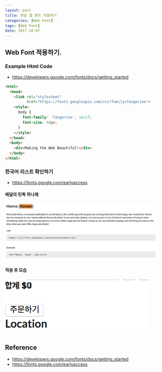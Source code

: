 ```yaml
---
layout: post
title: 한글 웹 폰트 적용하기
categories: [Web Font]
tags: [Web Font]
date: 2017-10-07
---
```


## Web Font 적용하기.
### Example Html Code
- <https://developers.google.com/fonts/docs/getting_started>

```html
<html>
  <head>
    <link rel="stylesheet"
          href="https://fonts.googleapis.com/css?family=Tangerine">
    <style>
      body {
        font-family: 'Tangerine', serif;
        font-size: 48px;
      }
    </style>
  </head>
  <body>
    <div>Making the Web Beautiful!</div>
  </body>
</html>
```

### 한국어 리스트 확인하기
- <https://fonts.google.com/earlyaccess>

#### 배달의 민족 하나체
![No Image](/assets/posts/20171007/1.PNG)

#### 적용 후 모습
![No Image](/assets/posts/20171007/2.PNG)



## Reference
- <https://developers.google.com/fonts/docs/getting_started>
- <https://fonts.google.com/earlyaccess>
